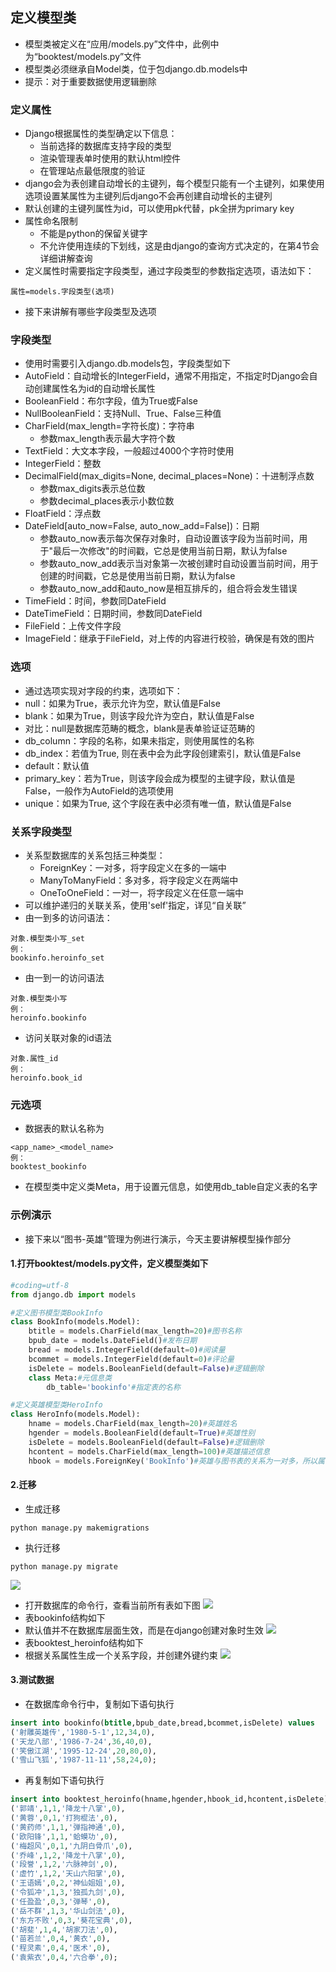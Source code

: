 ## 定义模型类
- 模型类被定义在“应用/models.py”文件中，此例中为“booktest/models.py”文件
- 模型类必须继承自Model类，位于包django.db.models中
- 提示：对于重要数据使用逻辑删除

### 定义属性
- Django根据属性的类型确定以下信息：
    - 当前选择的数据库支持字段的类型
    - 渲染管理表单时使用的默认html控件
    - 在管理站点最低限度的验证
- django会为表创建自动增长的主键列，每个模型只能有一个主键列，如果使用选项设置某属性为主键列后django不会再创建自动增长的主键列
- 默认创建的主键列属性为id，可以使用pk代替，pk全拼为primary key
- 属性命名限制
    - 不能是python的保留关键字
    - 不允许使用连续的下划线，这是由django的查询方式决定的，在第4节会详细讲解查询
- 定义属性时需要指定字段类型，通过字段类型的参数指定选项，语法如下：
```
属性=models.字段类型(选项)
```
- 接下来讲解有哪些字段类型及选项

### 字段类型
- 使用时需要引入django.db.models包，字段类型如下
- AutoField：自动增长的IntegerField，通常不用指定，不指定时Django会自动创建属性名为id的自动增长属性
- BooleanField：布尔字段，值为True或False
- NullBooleanField：支持Null、True、False三种值
- CharField(max_length=字符长度)：字符串
    - 参数max_length表示最大字符个数
- TextField：大文本字段，一般超过4000个字符时使用
- IntegerField：整数
- DecimalField(max_digits=None, decimal_places=None)：十进制浮点数
    - 参数max_digits表示总位数
    - 参数decimal_places表示小数位数
- FloatField：浮点数
- DateField[auto_now=False, auto_now_add=False])：日期
    - 参数auto_now表示每次保存对象时，自动设置该字段为当前时间，用于"最后一次修改"的时间戳，它总是使用当前日期，默认为false
    - 参数auto_now_add表示当对象第一次被创建时自动设置当前时间，用于创建的时间戳，它总是使用当前日期，默认为false
    - 参数auto_now_add和auto_now是相互排斥的，组合将会发生错误
- TimeField：时间，参数同DateField
- DateTimeField：日期时间，参数同DateField
- FileField：上传文件字段
- ImageField：继承于FileField，对上传的内容进行校验，确保是有效的图片

### 选项
- 通过选项实现对字段的约束，选项如下：
- null：如果为True，表示允许为空，默认值是False
- blank：如果为True，则该字段允许为空白，默认值是False
- 对比：null是数据库范畴的概念，blank是表单验证证范畴的
- db_column：字段的名称，如果未指定，则使用属性的名称
- db_index：若值为True, 则在表中会为此字段创建索引，默认值是False
- default：默认值
- primary_key：若为True，则该字段会成为模型的主键字段，默认值是False，一般作为AutoField的选项使用
- unique：如果为True, 这个字段在表中必须有唯一值，默认值是False

### 关系字段类型
- 关系型数据库的关系包括三种类型：
    - ForeignKey：一对多，将字段定义在多的一端中
    - ManyToManyField：多对多，将字段定义在两端中
    - OneToOneField：一对一，将字段定义在任意一端中
- 可以维护递归的关联关系，使用'self'指定，详见“自关联”
- 由一到多的访问语法：
```
对象.模型类小写_set
例：
bookinfo.heroinfo_set
```
- 由一到一的访问语法
```
对象.模型类小写
例：
heroinfo.bookinfo
```
- 访问关联对象的id语法
```
对象.属性_id
例：
heroinfo.book_id
```

### 元选项
- 数据表的默认名称为
```
<app_name>_<model_name>
例：
booktest_bookinfo
```
- 在模型类中定义类Meta，用于设置元信息，如使用db_table自定义表的名字

### 示例演示
- 接下来以“图书-英雄”管理为例进行演示，今天主要讲解模型操作部分
#### 1.打开booktest/models.py文件，定义模型类如下
```python
#coding=utf-8
from django.db import models

#定义图书模型类BookInfo
class BookInfo(models.Model):
    btitle = models.CharField(max_length=20)#图书名称
    bpub_date = models.DateField()#发布日期
    bread = models.IntegerField(default=0)#阅读量
    bcommet = models.IntegerField(default=0)#评论量
    isDelete = models.BooleanField(default=False)#逻辑删除
    class Meta:#元信息类
        db_table='bookinfo'#指定表的名称

#定义英雄模型类HeroInfo
class HeroInfo(models.Model):
    hname = models.CharField(max_length=20)#英雄姓名
    hgender = models.BooleanField(default=True)#英雄性别
    isDelete = models.BooleanField(default=False)#逻辑删除
    hcontent = models.CharField(max_length=100)#英雄描述信息
    hbook = models.ForeignKey('BookInfo')#英雄与图书表的关系为一对多，所以属性定义在英雄模型中
```
#### 2.迁移
- 生成迁移
```
python manage.py makemigrations
```
- 执行迁移
```
python manage.py migrate
```
![](https://i.loli.net/2019/09/24/1pVTYkKQo7zBZ5W.png)
- 打开数据库的命令行，查看当前所有表如下图
![](https://i.loli.net/2019/09/24/BofnHDV1ryL6qwY.png)
- 表bookinfo结构如下
- 默认值并不在数据库层面生效，而是在django创建对象时生效
![](https://i.loli.net/2019/09/24/GSlzVo8Bfg7WN2D.png)
- 表booktest_heroinfo结构如下
- 根据关系属性生成一个关系字段，并创建外键约束
![](https://i.loli.net/2019/09/24/59IbmEnBcMLS28e.png)

#### 3.测试数据
- 在数据库命令行中，复制如下语句执行
```sql
insert into bookinfo(btitle,bpub_date,bread,bcommet,isDelete) values
('射雕英雄传','1980-5-1',12,34,0),
('天龙八部','1986-7-24',36,40,0),
('笑傲江湖','1995-12-24',20,80,0),
('雪山飞狐','1987-11-11',58,24,0);
```
- 再复制如下语句执行
```sql
insert into booktest_heroinfo(hname,hgender,hbook_id,hcontent,isDelete) values
('郭靖',1,1,'降龙十八掌',0),
('黄蓉',0,1,'打狗棍法',0),
('黄药师',1,1,'弹指神通',0),
('欧阳锋',1,1,'蛤蟆功',0),
('梅超风',0,1,'九阴白骨爪',0),
('乔峰',1,2,'降龙十八掌',0),
('段誉',1,2,'六脉神剑',0),
('虚竹',1,2,'天山六阳掌',0),
('王语嫣',0,2,'神仙姐姐',0),
('令狐冲',1,3,'独孤九剑',0),
('任盈盈',0,3,'弹琴',0),
('岳不群',1,3,'华山剑法',0),
('东方不败',0,3,'葵花宝典',0),
('胡斐',1,4,'胡家刀法',0),
('苗若兰',0,4,'黄衣',0),
('程灵素',0,4,'医术',0),
('袁紫衣',0,4,'六合拳',0);
```